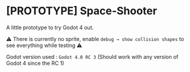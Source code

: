 # [PROTOTYPE] Space-Shooter
A little prototype to try Godot 4 out.

:warning: There is currently no sprite, enable `debug → show collision shapes` to see everything while testing :warning:

Godot version used : `Godot 4.0 RC 3` (Should work with any version of Godot 4 since the RC 1)
